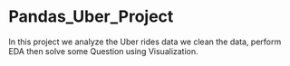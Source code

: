 # Pandas_Uber_Project
In this project we analyze the Uber rides data we clean the data, perform EDA then solve some Question using Visualization.
